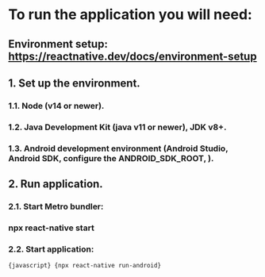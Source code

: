 # To run the application you will need:

## Environment setup: https://reactnative.dev/docs/environment-setup

## 1. Set up the environment.

### 1.1. Node (v14 or newer).

### 1.2. Java Development Kit (java v11 or newer), JDK v8+.

### 1.3. Android development environment (Android Studio, Android SDK, configure the ANDROID_SDK_ROOT, ).

## 2. Run application.

### 2.1. Start Metro bundler:

### npx react-native start

### 2.2. Start application:

`{javascript} {npx react-native run-android}`
